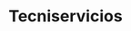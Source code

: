 ---
title: "Tecniservicios"
url: /barrios-unidos/tecniservicios/
shop: reparación de automóviles
---